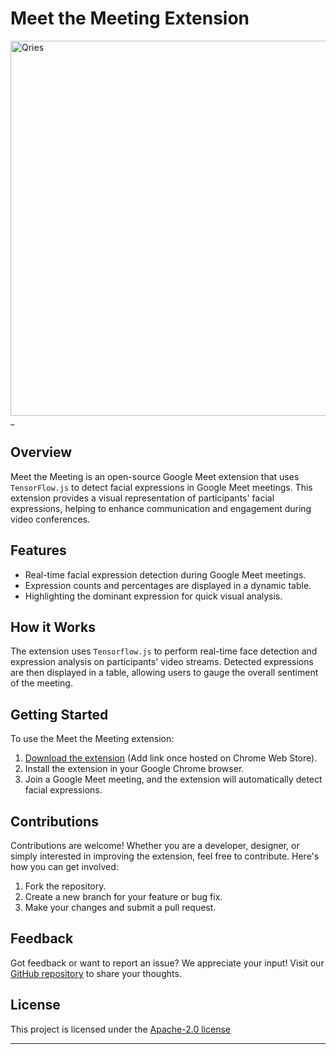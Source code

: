 
# Meet the Meeting Extension

<body> 
<img  alt="Qries"
src="https://github.com/hugozanini/meet-the-meeting/blob/main/icons/demo-meet-meeting.gif?raw=true"  width="600">
</body

 _
## Overview

Meet the Meeting is an open-source Google Meet extension that uses `TensorFlow.js` to detect facial expressions in Google Meet meetings. This extension provides a visual representation of participants' facial expressions, helping to enhance communication and engagement during video conferences.

## Features

- Real-time facial expression detection during Google Meet meetings.
- Expression counts and percentages are displayed in a dynamic table.
- Highlighting the dominant expression for quick visual analysis.

## How it Works

The extension uses `Tensorflow.js` to perform real-time face detection and expression analysis on participants' video streams. Detected expressions are then displayed in a table, allowing users to gauge the overall sentiment of the meeting.

## Getting Started

To use the Meet the Meeting extension:

1. [Download the extension](#) (Add link once hosted on Chrome Web Store).
2. Install the extension in your Google Chrome browser.
3. Join a Google Meet meeting, and the extension will automatically detect facial expressions.

## Contributions

Contributions are welcome! Whether you are a developer, designer, or simply interested in improving the extension, feel free to contribute. Here's how you can get involved:

1. Fork the repository.
2. Create a new branch for your feature or bug fix.
3. Make your changes and submit a pull request.

## Feedback

Got feedback or want to report an issue? We appreciate your input! Visit our [GitHub repository](https://github.com/hugozanini/meet-the-meeting) to share your thoughts.

## License

This project is licensed under the [Apache-2.0 license](https://github.com/hugozanini/meet-the-meeting?tab=Apache-2.0-1-ov-file)

---
